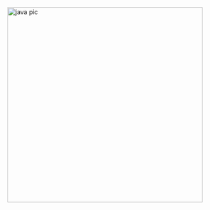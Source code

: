 <img width="440" alt="java pic" src="https://github.com/user-attachments/assets/e7008bc5-23fc-4e3f-9eaf-c8aaa9676d6d">
